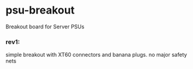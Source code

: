 # psu-breakout
Breakout board for Server PSUs

### rev1:
simple breakout with XT60 connectors and banana plugs. no major safety nets

